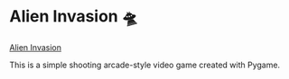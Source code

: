 # Alien Invasion 🛸

[Alien Invasion](readme_images/capture.PNG)


This is a simple shooting arcade-style video game created with Pygame.
